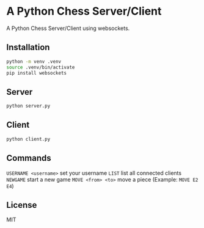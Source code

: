 # A Python Chess Server/Client

A Python Chess Server/Client using websockets.

## Installation

```bash
python -m venv .venv
source .venv/bin/activate
pip install websockets
```

## Server

```bash
python server.py
```

## Client

```bash
python client.py
```

## Commands

`USERNAME <username>` set your username
`LIST` list all connected clients
`NEWGAME` start a new game
`MOVE <from> <to>` move a piece (Example: `MOVE E2 E4`)

## License

MIT

